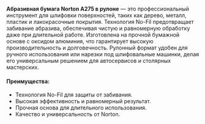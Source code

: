 **Абразивная бумага Norton A275 в рулоне** — это профессиональный инструмент для шлифовки поверхностей, таких как дерево, металл, пластик и лакокрасочные покрытия. Технология No-Fil предотвращает забивание абразива, обеспечивая чистую и равномерную обработку даже при длительной работе. Изготовлена на прочной бумажной основе с оксидом алюминия, что гарантирует высокую производительность и долговечность. Рулонный формат удобен для ручного использования или нарезки под шлифовальные машинки, делая его универсальным решением для автосервисов и столярных мастерских.

#### Преимущества:

- Технология No-Fil для защиты от забивания.
- Высокая эффективность и равномерный результат.
- Прочная основа для длительного использования.
- Качество и универсальность от Norton.

